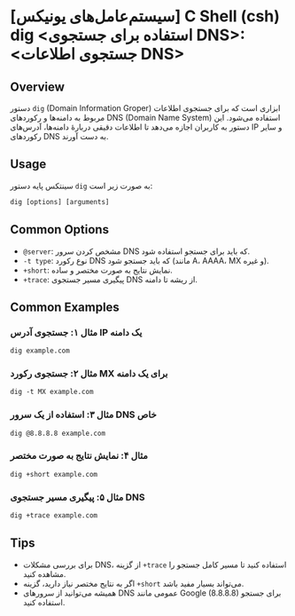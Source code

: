 # [سیستم‌عامل‌های یونیکس] C Shell (csh) dig <استفاده برای جستجوی DNS>: <جستجوی اطلاعات DNS>

## Overview
دستور `dig` (Domain Information Groper) ابزاری است که برای جستجوی اطلاعات مربوط به دامنه‌ها و رکوردهای DNS (Domain Name System) استفاده می‌شود. این دستور به کاربران اجازه می‌دهد تا اطلاعات دقیقی دربارهٔ دامنه‌ها، آدرس‌های IP و سایر رکوردهای DNS به دست آورند.

## Usage
سینتکس پایه دستور `dig` به صورت زیر است:

```csh
dig [options] [arguments]
```

## Common Options
- `@server`: مشخص کردن سرور DNS که باید برای جستجو استفاده شود.
- `-t type`: نوع رکورد DNS که باید جستجو شود (مانند A، AAAA، MX و غیره).
- `+short`: نمایش نتایج به صورت مختصر و ساده.
- `+trace`: پیگیری مسیر جستجوی DNS از ریشه تا دامنه.

## Common Examples
### مثال ۱: جستجوی آدرس IP یک دامنه
```csh
dig example.com
```

### مثال ۲: جستجوی رکورد MX برای یک دامنه
```csh
dig -t MX example.com
```

### مثال ۳: استفاده از یک سرور DNS خاص
```csh
dig @8.8.8.8 example.com
```

### مثال ۴: نمایش نتایج به صورت مختصر
```csh
dig +short example.com
```

### مثال ۵: پیگیری مسیر جستجوی DNS
```csh
dig +trace example.com
```

## Tips
- برای بررسی مشکلات DNS، از گزینه `+trace` استفاده کنید تا مسیر کامل جستجو را مشاهده کنید.
- اگر به نتایج مختصر نیاز دارید، گزینه `+short` می‌تواند بسیار مفید باشد.
- همیشه می‌توانید از سرورهای DNS عمومی مانند Google (8.8.8.8) برای جستجو استفاده کنید.